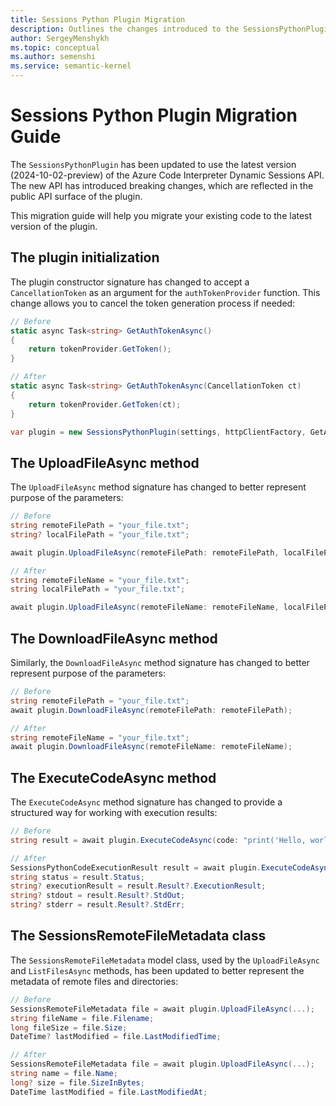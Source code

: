 ```yaml
---
title: Sessions Python Plugin Migration
description: Outlines the changes introduced to the SessionsPythonPlugin and provides steps for migrating.
author: SergeyMenshykh
ms.topic: conceptual
ms.author: semenshi
ms.service: semantic-kernel
---
```


# Sessions Python Plugin Migration Guide

The `SessionsPythonPlugin` has been updated to use the latest version (2024-10-02-preview) of the Azure Code Interpreter Dynamic Sessions API. The new API has introduced breaking changes, which are reflected in the public API surface of the plugin.

This migration guide will help you migrate your existing code to the latest version of the plugin.

## The plugin initialization

The plugin constructor signature has changed to accept a `CancellationToken` as an argument for the `authTokenProvider` function. This change allows you to cancel the token generation process if needed:

```csharp
// Before
static async Task<string> GetAuthTokenAsync()
{
    return tokenProvider.GetToken();
}

// After
static async Task<string> GetAuthTokenAsync(CancellationToken ct)
{
    return tokenProvider.GetToken(ct);
}

var plugin = new SessionsPythonPlugin(settings, httpClientFactory, GetAuthTokenAsync);
```

## The UploadFileAsync method

The `UploadFileAsync` method signature has changed to better represent purpose of the parameters:

```csharp
// Before
string remoteFilePath = "your_file.txt";
string? localFilePath = "your_file.txt";

await plugin.UploadFileAsync(remoteFilePath: remoteFilePath, localFilePath: localFilePath);

// After
string remoteFileName = "your_file.txt";
string localFilePath = "your_file.txt";

await plugin.UploadFileAsync(remoteFileName: remoteFileName, localFilePath: localFilePath);
```

## The DownloadFileAsync method

Similarly, the `DownloadFileAsync` method signature has changed to better represent purpose of the parameters:

```csharp
// Before
string remoteFilePath = "your_file.txt";
await plugin.DownloadFileAsync(remoteFilePath: remoteFilePath);

// After
string remoteFileName = "your_file.txt";
await plugin.DownloadFileAsync(remoteFileName: remoteFileName);
```

## The ExecuteCodeAsync method

The `ExecuteCodeAsync` method signature has changed to provide a structured way for working with execution results:

```csharp
// Before
string result = await plugin.ExecuteCodeAsync(code: "print('Hello, world!')");

// After
SessionsPythonCodeExecutionResult result = await plugin.ExecuteCodeAsync(code: "print('Hello, world!')");
string status = result.Status;
string? executionResult = result.Result?.ExecutionResult;
string? stdout = result.Result?.StdOut;
string? stderr = result.Result?.StdErr;
```

## The SessionsRemoteFileMetadata class  
   
The `SessionsRemoteFileMetadata` model class, used by the `UploadFileAsync` and `ListFilesAsync` methods, has been updated to better represent the metadata of remote files and directories:

```csharp
// Before
SessionsRemoteFileMetadata file = await plugin.UploadFileAsync(...);
string fileName = file.Filename;
long fileSize = file.Size;
DateTime? lastModified = file.LastModifiedTime;

// After
SessionsRemoteFileMetadata file = await plugin.UploadFileAsync(...);
string name = file.Name;
long? size = file.SizeInBytes;
DateTime lastModified = file.LastModifiedAt;
```